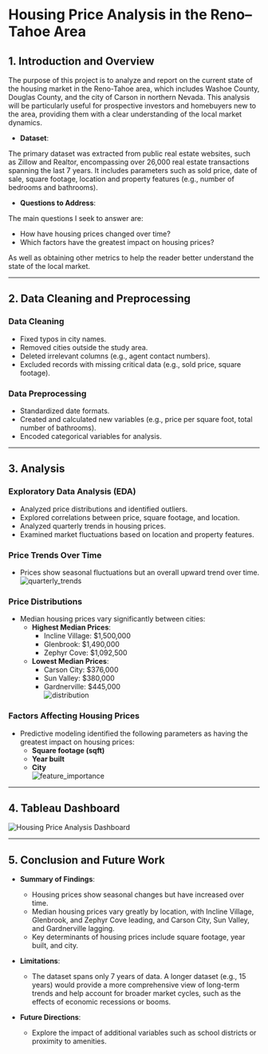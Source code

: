 # Housing Price Analysis in the Reno–Tahoe Area

## 1. Introduction and Overview
The purpose of this project is to analyze and report on the current state of the housing market in the Reno-Tahoe area, which includes Washoe County, Douglas County, and the city of Carson in northern Nevada. This analysis will be particularly useful for prospective investors and homebuyers new to the area, providing them with a clear understanding of the local market dynamics.

- **Dataset**:

The primary dataset was extracted from public real estate websites, such as Zillow and Realtor, encompassing over 26,000 real estate transactions spanning the last 7 years. It includes parameters such as sold price, date of sale, square footage, location and property features (e.g., number of bedrooms and bathrooms). 

- **Questions to Address**:
 
The main questions I seek to answer are:

* How have housing prices changed over time?
* Which factors have the greatest impact on housing prices?

As well as obtaining other metrics to help the reader better understand the state of the local market. 

---

## 2. Data Cleaning and Preprocessing

### Data Cleaning
- Fixed typos in city names.
- Removed cities outside the study area. 
- Deleted irrelevant columns (e.g., agent contact numbers).
- Excluded records with missing critical data (e.g., sold price, square footage).

### Data Preprocessing
- Standardized date formats.
- Created and calculated new variables (e.g., price per square foot, total number of bathrooms).
- Encoded categorical variables for analysis.

---

## 3. Analysis

### Exploratory Data Analysis (EDA)
- Analyzed price distributions and identified outliers.
- Explored correlations between price, square footage, and location.
- Analyzed quarterly trends in housing prices.
- Examined market fluctuations based on location and property features.

### Price Trends Over Time
- Prices show seasonal fluctuations but an overall upward trend over time.  
![quarterly_trends](https://github.com/user-attachments/assets/83feb46c-0bd2-4d51-8dc2-fabd3b93f6c1)

### Price Distributions
- Median housing prices vary significantly between cities:  
  - **Highest Median Prices**:  
    - Incline Village: $1,500,000  
    - Glenbrook: $1,490,000  
    - Zephyr Cove: $1,092,500  
  - **Lowest Median Prices**:  
    - Carson City: $376,000  
    - Sun Valley: $380,000  
    - Gardnerville: $445,000  
![distribution](https://github.com/user-attachments/assets/fcbddcb8-618b-4cc2-af4a-24729128fc7e)


### Factors Affecting Housing Prices
- Predictive modeling identified the following parameters as having the greatest impact on housing prices:  
  - **Square footage (sqft)**  
  - **Year built**  
  - **City**  
![feature_importance](https://github.com/user-attachments/assets/7f40b80a-5812-478b-b9f8-f24ab8737f85)

---

## 4. Tableau Dashboard
![Housing Price Analysis Dashboard](https://github.com/user-attachments/assets/19fefe97-6f01-42ce-9329-76a77a9bcbef)

---

## 5. Conclusion and Future Work
- **Summary of Findings**:  
  - Housing prices show seasonal changes but have increased over time.  
  - Median housing prices vary greatly by location, with Incline Village, Glenbrook, and Zephyr Cove leading, and Carson City, Sun Valley, and Gardnerville lagging.  
  - Key determinants of housing prices include square footage, year built, and city.

- **Limitations**:  
  - The dataset spans only 7 years of data. A longer dataset (e.g., 15 years) would provide a more comprehensive view of long-term trends and help account for broader market cycles, such as the effects of economic recessions or booms.

- **Future Directions**:  
  - Explore the impact of additional variables such as school districts or proximity to amenities.  
